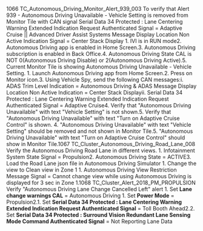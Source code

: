 1066 TC_Autonomous_Driving_Monitor_Alert_939_003 To verify that Alert 939 - Autonomous Driving Unavailable - Vehicle Setting is removed from Monitor Tile with CAN signal Serial Data 34 Protected : Lane Centering Warning Extended Indication Request Authenticated Signal = Adaptive Cruise || Advanced Driver Assist Systems Message Display Location Non Active Indication Signal = Center Stack Display 1. IVI is in RUN mode2. Autonomous Driving app is enabled in Home Screen.3. Autonomous Driving subscription is enabled in Back Office.4. Autonomous Driving State CAL is NOT 0(Autonomous Driving Disable) or 2(Autonomous Driving Active).5. Current Monitor Tile is showing Autonomous Driving Unavailable - Vehicle Setting. 1. Launch Autonomous Driving app from Home Screen.2. Press on Monitor icon.3. Using Vehicle Spy, send the following CAN messages:i. ADAS Trim Level Indication = Autonomous Driving & ADAS Message Display Location Non Active Indication = Center Stack Displayii. Serial Data 34 Protected : Lane Centering Warning Extended Indication Request Authenticated Signal = Adaptive Cruise4. Verify that "Autonomous Driving Unavailable" with text "Vehicle Setting" is not shown.5. Verify that "Autonomous Driving Unavailable" with text "Turn on Adaptive Cruise Control" is shown. 4. "Autonomous Driving Unavailable" with text "Vehicle Setting" should be removed and not shown in Monitor Tile.5. "Autonomous Driving Unavailable" with text "Turn on Adaptive Cruise Control" should show in Monitor Tile.1067 TC_Cluster_Autonomous_Driving_Road_Lane_008 Verify the Autonomous Driving Road Lane in different views. 1. Infotainment System State Signal = Propulsion2. Autonomous Driving State = ACTIVE3. Load the Road Lane json file in Autonomous Driving Simulator 1. Change the view to Clean view in Zone 1 1. Autonomous Driving View Restriction Message Signal = Cannot change view while using Autonomous Driving is displayed for 3 sec in Zone 1.1068 TC_Cluster_Alert_2018_PM_PROPULSION Verify "Autonomous Driving Lane Change Cancelled Left" alert 1. Set **Lane change warnings CAL** = Autonomous Driving 1. Set **Power Mode** = Propulsion2.1. Set **Serial Data 34 Protected : Lane Centering Warning Extended Indication Request Authenticated Signal** = Toll Booth Ahead2.2. Set **Serial Data 34 Protected : Surround Vision Redundant Lane Sensing Mode Command Authenticated Signal** = Not Reporting Lane Data
